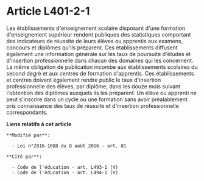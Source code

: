 # Article L401-2-1

Les établissements d'enseignement scolaire disposant d'une formation d'enseignement supérieur rendent publiques des
statistiques comportant des indicateurs de réussite de leurs élèves ou apprentis aux examens, concours et diplômes qu'ils
préparent. Ces établissements diffusent également une information générale sur les taux de poursuite d'études et d'insertion
professionnelle dans chacun des domaines qui les concernent. La même obligation de publication incombe aux établissements
scolaires du second degré et aux centres de formation d'apprentis. Ces établissements et centres doivent également rendre
public le taux d'insertion professionnelle des élèves, par diplôme, dans les douze mois suivant l'obtention des diplômes
auxquels ils les préparent. Un élève ou apprenti ne peut s'inscrire dans un cycle ou une formation sans avoir préalablement
pris connaissance des taux de réussite et d'insertion professionnelle correspondants.

**Liens relatifs à cet article**

	**Modifié par**:

	  - Loi n°2016-1088 du 8 août 2016 - art. 81

	**Cité par**:

	  - Code de l'éducation - art. L493-1 (V)
	  - Code de l'éducation - art. L494-1 (V)
